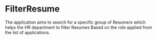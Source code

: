 # FilterResume

The application aims to search for a specific group of Resume/s which helps the HR department to filter Resumes Based on the role applied from the list of applications.
